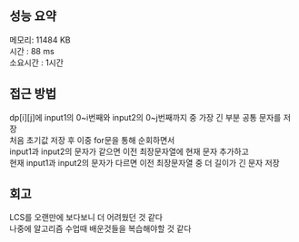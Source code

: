 
## 성능 요약
메모리: 11484 KB  
시간 : 88 ms  
소요시간 : 1시간


## 접근 방법
dp[i][j]에 input1의 0~i번째와 input2의 0~j번째까지 중 가장 긴 부분 공통 문자를 저장  
처음 초기값 저장 후 이중 for문을 통해 순회하면서  
input1과 input2의 문자가 같으면 이전 최장문자열에 현재 문자 추가하고  
현재 input1과 input2의 문자가 다르면 이전 최장문자열 중 더 길이가 긴 문자 저장  


## 회고
LCS를 오랜만에 보다보니 더 어려웠던 것 같다  
나중에 알고리즘 수업때 배운것들을 복습해야할 것 같다  
